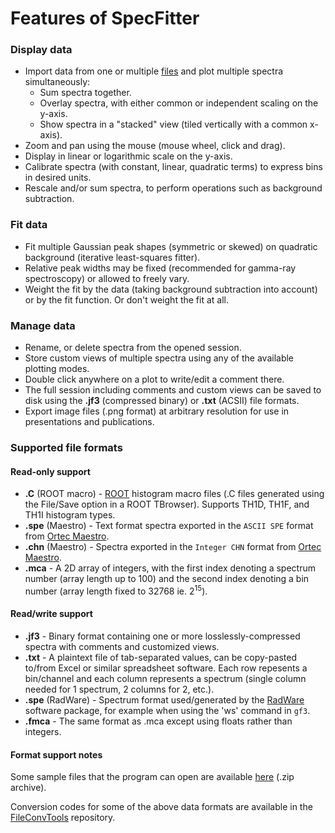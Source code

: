 # Features of SpecFitter

### Display data

* Import data from one or multiple [files](#filecompat) and plot multiple spectra simultaneously:
    * Sum spectra together.
    * Overlay spectra, with either common or independent scaling on the y-axis.
    * Show spectra in a "stacked" view (tiled vertically with a common x-axis).
* Zoom and pan using the mouse (mouse wheel, click and drag).
* Display in linear or logarithmic scale on the y-axis.
* Calibrate spectra (with constant, linear, quadratic terms) to express bins in desired units.
* Rescale and/or sum spectra, to perform operations such as background subtraction.

### Fit data

* Fit multiple Gaussian peak shapes (symmetric or skewed) on quadratic background (iterative least-squares fitter).
* Relative peak widths may be fixed (recommended for gamma-ray spectroscopy) or allowed to freely vary.
* Weight the fit by the data (taking background subtraction into account) or by the fit function.  Or don't weight the fit at all.

### Manage data

* Rename, or delete spectra from the opened session.
* Store custom views of multiple spectra using any of the available plotting modes.
* Double click anywhere on a plot to write/edit a comment there.
* The full session including comments and custom views can be saved to disk using the **.jf3** (compressed binary) or **.txt** (ACSII) file formats.
* Export image files (.png format) at arbitrary resolution for use in presentations and publications.

### Supported file formats<a name="filecompat"></a>

#### Read-only support

* **.C** (ROOT macro) - [ROOT](https://root.cern.ch/) histogram macro files (.C files generated using the File/Save option in a ROOT TBrowser).  Supports TH1D, TH1F, and TH1I histogram types.
* **.spe** (Maestro) - Text format spectra exported in the `ASCII SPE` format from [Ortec Maestro](https://www.ortec-online.com/products/application-software/maestro-mca).
* **.chn** (Maestro) - Spectra exported in the `Integer CHN` format from [Ortec Maestro](https://www.ortec-online.com/products/application-software/maestro-mca).
* **.mca** - A 2D array of integers, with the first index denoting a spectrum number (array length up to 100) and the second index denoting a bin number (array length fixed to 32768 ie. 2<sup>15</sup>).

#### Read/write support

* **.jf3** - Binary format containing one or more losslessly-compressed spectra with comments and customized views.
* **.txt** - A plaintext file of tab-separated values, can be copy-pasted to/from Excel or similar spreadsheet software.  Each row repesents a bin/channel and each column represents a spectrum (single column needed for 1 spectrum, 2 columns for 2, etc.).
* **.spe** (RadWare) - Spectrum format used/generated by the [RadWare](https://radware.phy.ornl.gov/) software package, for example when using the 'ws' command in `gf3`.
* **.fmca** - The same format as .mca except using floats rather than integers.


#### Format support notes

Some sample files that the program can open are available [here](https://raw.githubusercontent.com/e-j-w/e-j-w.github.io/master/media/specfitter-sample-files.zip) (.zip archive).

Conversion codes for some of the above data formats are available in the [FileConvTools](https://github.com/e-j-w/FileConvTools) repository.
